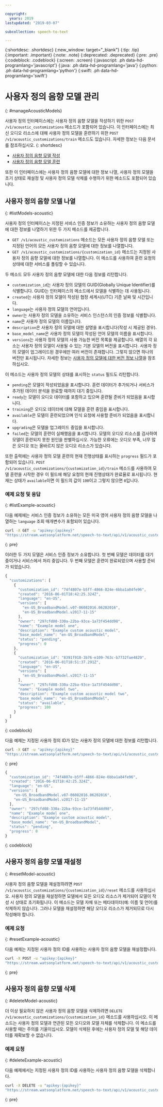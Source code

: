 ```yaml
---

copyright:
  years: 2019
lastupdated: "2019-03-07"

subcollection: speech-to-text

---
```


{:shortdesc: .shortdesc}
{:new_window: target="_blank"}
{:tip: .tip}
{:important: .important}
{:note: .note}
{:deprecated: .deprecated}
{:pre: .pre}
{:codeblock: .codeblock}
{:screen: .screen}
{:javascript: .ph data-hd-programlang='javascript'}
{:java: .ph data-hd-programlang='java'}
{:python: .ph data-hd-programlang='python'}
{:swift: .ph data-hd-programlang='swift'}

# 사용자 정의 음향 모델 관리
{: #manageAcousticModels}

사용자 정의 인터페이스에는 사용자 정의 음향 모델을 작성하기 위한 `POST /v1/acoustic_customizations` 메소드가 포함되어 있습니다. 이 인터페이스에는 최신 오디오 리소스에 대해 사용자 정의 모델을 훈련하기 위한 `POST /v1/acoustic_customizations/train` 메소드도 있습니다. 자세한 정보는 다음 문서를 참조하십시오.
{: shortdesc}

-   [사용자 정의 음향 모델 작성](/docs/services/speech-to-text/acoustic-create.html#createModel-acoustic)
-   [사용자 정의 음향 모델 훈련](/docs/services/speech-to-text/acoustic-create.html#trainModel-acoustic)

또한 이 인터페이스에는 사용자 정의 음향 모델에 대한 정보 나열, 사용자 정의 모델을 초기 상태로 재설정 및 사용자 정의 모델 삭제를 수행하기 위한 메소드도 포함되어 있습니다.

## 사용자 정의 음향 모델 나열
{: #listModels-acoustic}

사용자 정의 인터페이스는 지정된 서비스 인증 정보가 소유하는 사용자 정의 음향 모델에 대한 정보를 나열하기 위한 두 가지 메소드를 제공합니다.

-   `GET /v1/acoustic_customizations` 메소드는 모든 사용자 정의 음향 모델 또는 지정된 언어의 모든 사용자 정의 음향 모델에 대한 정보를 나열합니다.
-   `GET /v1/acoustic_customizations/{customization_id}` 메소드는 지정된 사용자 정의 음향 모델에 대한 정보를 나열합니다. 이 메소드를 사용하여 훈련 요청의 상태에 대한 서비스를 폴링할 수 있습니다.

두 메소드 모두 사용자 정의 음향 모델에 대한 다음 정보를 리턴합니다.

-   `customization_id`는 사용자 정의 모델의 GUID(Globally Unique Identifier)를 식별합니다. GUID는 인터페이스의 메소드에서 모델을 식별하는 데 사용됩니다.
-   `created`는 사용자 정의 모델이 작성된 협정 세계시(UTC) 기준 날짜 및 시간입니다.
-   `language`는 사용자 정의 모델의 언어입니다.
-   `owner`는 사용자 정의 모델을 소유하는 서비스 인스턴스의 인증 정보를 식별합니다.
-   `name`은 사용자 정의 모델의 이름입니다.
-   `description`은 사용자 정의 모델에 대한 설명을 표시합니다(작성 시 제공된 경우).
-   `base_model_name`은 사용자 정의 모델이 작성된 언어 모델의 이름을 표시합니다.
-   `versions`는 사용자 정의 모델의 사용 가능한 버전 목록을 제공합니다. 배열의 각 요소는 사용자 정의 모델이 사용될 수 있는 기본 모델의 버전을 표시합니다. 사용자 정의 모델이 업그레이드된 경우에만 여러 버전이 존재합니다. 그렇지 않으면 하나의 버전만 표시됩니다. 자세한 정보는 [사용자 정의 모델에 대한 버전 정보 나열](/docs/services/speech-to-text/custom-upgrade.html#upgradeList)을 참조하십시오.

이 메소드는 사용자 정의 모델의 상태를 표시하는 `status` 필드도 리턴합니다.

-   `pending`은 모델이 작성되었음을 표시합니다. 훈련 데이터가 추가되거나 서비스가 추가된 데이터 분석을 완료할 때까지 대기 중입니다.
-   `ready`는 모델이 오디오 데이터를 포함하고 있으며 훈련될 준비가 되었음을 표시합니다.
-   `training`은 오디오 데이터에 대해 모델을 훈련 중임을 표시합니다.
-   `available`은 모델이 훈련되었으며 인식 요청에 사용할 준비가 되었음을 표시합니다.
-   `upgrading`은 모델을 업그레이드 중임을 표시합니다.
-   `failed`는 모델의 훈련이 실패했음을 표시합니다. 모델의 오디오 리소스를 검사하여 모델이 훈련되지 못한 원인을 판별하십시오. 가능한 오류에는 오디오 부족, 너무 많은 오디오 또는 올바르지 않은 오디오 리소스가 있습니다.

또한 출력에는 사용자 정의 모델 훈련의 현재 진행상태를 표시하는 `progress` 필드가 포함되어 있습니다. `POST /v1/acoustic_customizations/{customization_id}/train` 메소드를 사용하여 모델 훈련을 시작한 경우 이 필드에 해당 요청의 현재 진행상태가 완료율로 표시됩니다. 현재는 상태가 `available`이면 이 필드의 값이 `100`이고 그렇지 않으면 `0`입니다.

### 예제 요청 및 응답
{: #listExample-acoustic}

다음 예제에는 서비스 인증 정보가 소유하는 모든 미국 영어 사용자 정의 음향 모델을 나열하는 `language` 조회 매개변수가 포함되어 있습니다.

```bash
curl -X GET -u "apikey:{apikey}"
"https://stream.watsonplatform.net/speech-to-text/api/v1/acoustic_customizations?language=en-US"
```
{: pre}

이러한 두 가지 모델은 서비스 인증 정보가 소유합니다. 첫 번째 모델은 데이터를 대기 중이거나 서비스에서 처리 중입니다. 두 번째 모델은 훈련이 완료되었으며 사용할 준비가 되었습니다.

```javascript
{
  "customizations": [
    {
      "customization_id": "74f4807e-b5ff-4866-824e-6bba1a84fe96",
      "created": "2016-06-01T18:42:25.324Z",
      "language": "en-US",
      "versions": [
        "en-US_BroadbandModel.v07-06082016.06202016",
        "en-US_BroadbandModel.v2017-11-15"
      ],
      "owner": "297cfd08-330a-22ba-93ce-1a73f454dd98",
      "name": "Example model one",
      "description": "Example custom acoustic model",
      "base_model_name": "en-US_BroadbandModel",
      "status": "pending",
      "progress": 0
    },
    {
      "customization_id": "8391f918-3b76-e109-763c-b7732fae4829",
      "created": "2016-06-01T18:51:37.291Z",
      "language": "en-US",
      "versions": [
        "en-US_BroadbandModel.v2017-11-15"
      ],
      "owner": "297cfd08-330a-22ba-93ce-1a73f454dd98",
      "name": "Example model two",
      "description": "Example custom acoustic model two",
      "base_model_name": "en-US_BroadbandModel",
      "status": "available",
      "progress": 100
    }
  ]
}
```
{: codeblock}

다음 예제는 지정된 사용자 정의 ID가 있는 사용자 정의 모델에 대한 정보를 리턴합니다.

```bash
curl -X GET -u "apikey:{apikey}"
"https://stream.watsonplatform.net/speech-to-text/api/v1/acoustic_customizations/{customization_id}"
```
{: pre}

```javascript
{
  "customization_id": "74f4807e-b5ff-4866-824e-6bba1a84fe96",
  "created": "2016-06-01T18:42:25.324Z",
  "language": "en-US",
  "versions": [
    "en-US_BroadbandModel.v07-06082016.06202016",
    "en-US_BroadbandModel.v2017-11-15"
  ],
  "owner": "297cfd08-330a-22ba-93ce-1a73f454dd98",
  "name": "Example model one",
  "description": "Example custom acoustic model",
  "base_model_name": "en-US_BroadbandModel",
  "status": "pending",
  "progress": 0
}
```
{: codeblock}

## 사용자 정의 음향 모델 재설정
{: #resetModel-acoustic}

사용자 정의 음향 모델을 재설정하려면 `POST /v1/acoustic_customizations/{customization_id}/reset` 메소드를 사용하십시오. 사용자 정의 모델을 재설정하면 모델에서 모든 오디오 리소스가 제거되어 모델이 작성 시 상태로 초기화됩니다. 이 메소드는 모델 자체 또는 메타데이터(예: 이름 및 언어)를 삭제하지 않습니다. 그러나 모델을 재설정하면 해당 오디오 리소스가 제거되므로 다시 작성해야 합니다.

### 예제 요청
{: #resetExample-acoustic}

다음 예제는 지정된 사용자 정의 ID를 사용하는 사용자 정의 음향 모델을 재설정합니다.

```bash
curl -X POST -u "apikey:{apikey}"
"https://stream.watsonplatform.net/speech-to-text/api/v1/acoustic_customizations/{customization_id}/reset"
```
{: pre}

## 사용자 정의 음향 모델 삭제
{: #deleteModel-acoustic}

더 이상 필요하지 않은 사용자 정의 음향 모델을 삭제하려면 `DELETE /v1/acoustic_customizations/{customization_id}` 메소드를 사용하십시오. 이 메소드는 사용자 정의 모델과 연관된 모든 오디오와 모델 자체를 삭제합니다. 이 메소드를 사용할 때는 주의를 기울이십시오. 모델이 삭제된 후에는 사용자 정의 모델 및 해당 데이터를 재확보할 수 없습니다.

### 예제 요청
{: #deleteExample-acoustic}

다음 예제에서는 지정된 사용자 정의 ID를 사용하는 사용자 정의 음향 모델을 삭제합니다.

```bash
curl -X DELETE -u "apikey:{apikey}"
"https://stream.watsonplatform.net/speech-to-text/api/v1/acoustic_customizations/{customization_id}"
```
{: pre}
